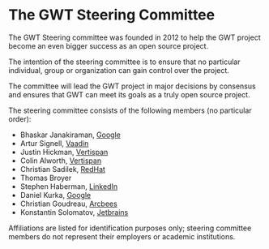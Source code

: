 The GWT Steering Committee
==========================

The GWT Steering committee was founded in 2012 to help the GWT project become an even bigger success as an open source project.

The intention of the steering committee is to ensure that no particular individual, group or organization can gain control over the project.

The committee will lead the GWT project in major decisions by consensus and ensures that GWT can meet its goals as a truly open source project.

The steering committee consists of the following members (no particular order):

* Bhaskar Janakiraman, [Google](https://www.google.com/about/)
* Artur Signell, [Vaadin](https://www.vaadin.com)
* Justin Hickman, [Vertispan](https://vertispan.com/)
* Colin Alworth, [Vertispan](https://vertispan.com/)
* Christian Sadilek, [RedHat](https://www.redhat.com)
* Thomas Broyer
* Stephen Haberman, [LinkedIn](https://www.linkedin.com/about-us)
* Daniel Kurka, [Google](https://www.google.com/about/)
* Christian Goudreau, [Arcbees](https://www.arcbees.com)
* Konstantin Solomatov, [Jetbrains](https://www.jetbrains.com)

Affiliations are listed for identification purposes only; steering committee members do not represent their employers or academic institutions.
